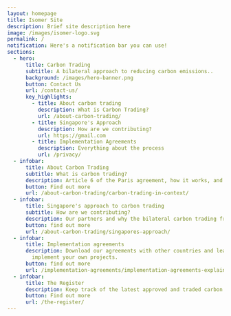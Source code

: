 ```yaml
---
layout: homepage
title: Isomer Site
description: Brief site description here
image: /images/isomer-logo.svg
permalink: /
notification: Here's a notification bar you can use!
sections:
  - hero:
      title: Carbon Trading
      subtitle: A bilateral approach to reducing carbon emissions..
      background: /images/hero-banner.png
      button: Contact Us
      url: /contact-us/
      key_highlights:
        - title: About carbon trading
          description: What is Carbon Trading?
          url: /about-carbon-trading/
        - title: Singapore's Approach
          description: How are we contributing?
          url: https://gmail.com
        - title: Implementation Agreements
          description: Everything about the process
          url: /privacy/
  - infobar:
      title: About Carbon Trading
      subtitle: What is carbon trading?
      description: Article 6 of the Paris agreement, how it works, and what it accomplishes.
      button: Find out more
      url: /about-carbon-trading/carbon-trading-in-context/
  - infobar:
      title: Singapore's approach to carbon trading
      subtitle: How are we contributing?
      description: Our partners and why the bilateral carbon trading framework.
      button: find out more
      url: /about-carbon-trading/singapores-approach/
  - infobar:
      title: Implementation agreements
      description: Download our agreements with other countries and learn how you can
        implement your own projects.
      button: find out more
      url: /implementation-agreements/implementation-agreements-explained/
  - infobar:
      title: The Register
      description: Keep track of the latest approved and traded carbon credits here.
      button: Find out more
      url: /the-register/
---
```

